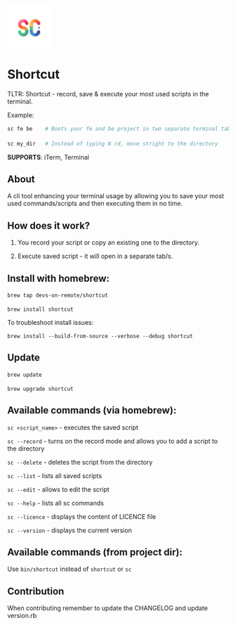 <img src='./logo.png' style='display: block; width: 100px; height: 100px; border-radious: 10%; margin: 0 0 10px 0 '>

# Shortcut

TLTR: Shortcut - record, save & execute your most used scripts in the terminal.

Example:

```ruby
sc fe be    # Boots your fe and be project in two separate terminal tabs

sc my_dir   # Instead of typing N cd, move stright to the directory
```

**SUPPORTS**: iTerm, Terminal

## About

A cli tool enhancing your terminal usage by allowing you to save your most used commands/scripts and then executing them in no time.

## How does it work?

1. You record your script or copy an existing one to the directory.

2. Execute saved script - it will open in a separate tab/s.

## Install with homebrew:

```console
brew tap devs-on-remote/shortcut

brew install shortcut
```

To troubleshoot install issues:

```console
brew install --build-from-source --verbose --debug shortcut
```

## Update

```console
brew update

brew upgrade shortcut
```

## Available commands (via homebrew):

`sc <script_name>` - executes the saved script

`sc --record` - turns on the record mode and allows you to add a script to the directory

`sc --delete` - deletes the script from the directory

`sc --list` - lists all saved scripts

`sc --edit` - allows to edit the script

`sc --help` - lists all sc commands

`sc --licence` - displays the content of LICENCE file

`sc --version` - displays the current version

## Available commands (from project dir):

Use `bin/shortcut` instead of `shortcut` or `sc`

## Contribution

When contributing remember to update the CHANGELOG and update version.rb
